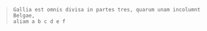 > ```
> Gallia est omnis divisa in partes tres, quarum unam incolumnt Belgae, 
> aliam a b c d e f
> ```